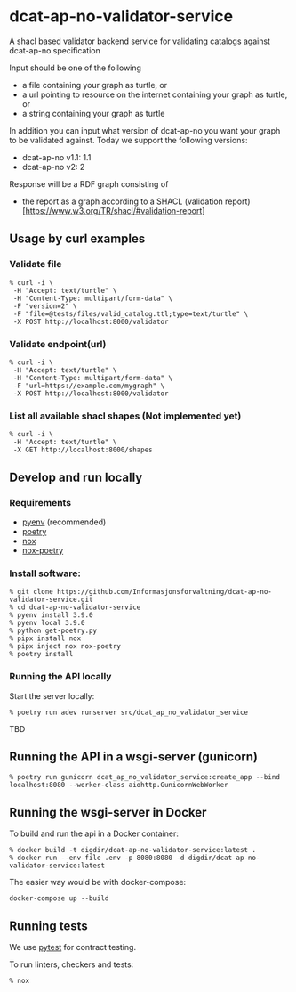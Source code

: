 # dcat-ap-no-validator-service
A shacl based validator backend service for validating catalogs against dcat-ap-no specification

Input should be one of the following
 - a file containing your graph as turtle, or
 - a url pointing to resource on the internet containing your graph as turtle, or
 - a string containing your graph as turtle

 In addition you can input what version of dcat-ap-no you want your graph to be validated against.
 Today we support the following versions:
 - dcat-ap-no v1.1: 1.1
 - dcat-ap-no v2: 2

Response will be a RDF graph consisting of
 - the report as a graph according to a SHACL (validation report)[https://www.w3.org/TR/shacl/#validation-report]

## Usage by curl examples
### Validate file
```
% curl -i \
 -H "Accept: text/turtle" \
 -H "Content-Type: multipart/form-data" \
 -F "version=2" \
 -F "file=@tests/files/valid_catalog.ttl;type=text/turtle" \
 -X POST http://localhost:8000/validator
```
### Validate endpoint(url)
```
% curl -i \
 -H "Accept: text/turtle" \
 -H "Content-Type: multipart/form-data" \
 -F "url=https://example.com/mygraph" \
 -X POST http://localhost:8000/validator
```
### List all available shacl shapes (Not implemented yet)
```
% curl -i \
 -H "Accept: text/turtle" \
 -X GET http://localhost:8000/shapes
 ```
## Develop and run locally
### Requirements
- [pyenv](https://github.com/pyenv/pyenv) (recommended)
- [poetry](https://python-poetry.org/)
- [nox](https://nox.thea.codes/en/stable/)
- [nox-poetry](https://pypi.org/project/nox-poetry/)

### Install software:
```
% git clone https://github.com/Informasjonsforvaltning/dcat-ap-no-validator-service.git
% cd dcat-ap-no-validator-service
% pyenv install 3.9.0
% pyenv local 3.9.0
% python get-poetry.py
% pipx install nox
% pipx inject nox nox-poetry
% poetry install
```
### Running the API locally
Start the server locally:
```
% poetry run adev runserver src/dcat_ap_no_validator_service
```
 TBD
## Running the API in a wsgi-server (gunicorn)
```
% poetry run gunicorn dcat_ap_no_validator_service:create_app --bind localhost:8080 --worker-class aiohttp.GunicornWebWorker
```
## Running the wsgi-server in Docker
To build and run the api in a Docker container:
```
% docker build -t digdir/dcat-ap-no-validator-service:latest .
% docker run --env-file .env -p 8080:8080 -d digdir/dcat-ap-no-validator-service:latest
```
The easier way would be with docker-compose:
```
docker-compose up --build
```
## Running tests
We use [pytest](https://docs.pytest.org/en/latest/) for contract testing.

To run linters, checkers and tests:
```
% nox
```

